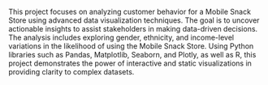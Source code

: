 This project focuses on analyzing customer behavior for a Mobile Snack Store using advanced data visualization techniques. The goal is to uncover actionable insights to assist stakeholders in making data-driven decisions. The analysis includes exploring gender, ethnicity, and income-level variations in the likelihood of using the Mobile Snack Store.
Using Python libraries such as Pandas, Matplotlib, Seaborn, and Plotly, as well as R, this project demonstrates the power of interactive and static visualizations in providing clarity to complex datasets.
